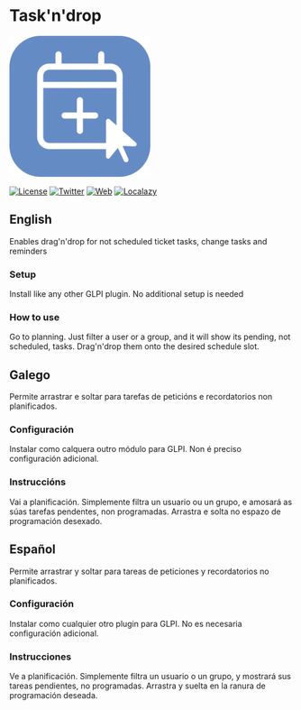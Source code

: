 # Task'n'drop

<img src="https://raw.githubusercontent.com/ticgal/taskdrop/multimedia/taskdrop.png" alt="Task'Drop Logo" height="250px" width="250px" class="js-lazy-loaded">

[![License](https://img.shields.io/badge/License-GNU%20AGPLv3-blue.svg?style=flat-square)](https://github.com/ticgal/taskdrop/blob/master/LICENSE)
[![Twitter](https://img.shields.io/badge/Twitter-TICgal-blue.svg?style=flat-square)](https://twitter.com/ticgalcom)
[![Web](https://img.shields.io/badge/Web-TICgal-blue.svg?style=flat-square)](https://tic.gal/)
[![Localazy](https://img.shields.io/badge/Translate-Localazy-cyan)](https://localazy.com/p/taskdrop#translations)

## English
Enables drag'n'drop for not scheduled ticket tasks, change tasks and reminders
### Setup
Install like any other GLPI plugin.
No additional setup is needed
### How to use
Go to planning. Just filter a user or a group, and it will show its pending, not scheduled, tasks. 
Drag'n'drop them onto the desired schedule slot.
## Galego
Permite arrastrar e soltar para tarefas de peticións e recordatorios non planificados.
### Configuración
Instalar como calquera outro módulo para GLPI.
Non é preciso configuración adicional.
### Instruccións
Vai a planificación. Simplemente filtra un usuario ou un grupo, e amosará as súas tarefas pendentes, non programadas.
Arrastra e solta no espazo de programación desexado.
## Español
Permite arrastrar y soltar para tareas de peticiones y recordatorios no planificados.
### Configuración
Instalar como cualquier otro plugin para GLPI. 
No es necesaria configuración adicional.
### Instrucciones
Ve a planificación. Simplemente filtra un usuario o un grupo, y mostrará sus tareas pendientes, no programadas. 
Arrastra y suelta en la ranura de programación deseada.
